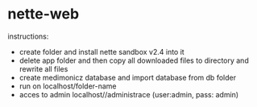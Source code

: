 # nette-web
instructions:
- create folder and install nette sandbox v2.4 into it
- delete app folder and then copy all downloaded files to directory and rewrite all files
- create medimonicz database and import database from db folder
- run on localhost/folder-name
- acces to admin localhost/<folder-name>/administrace (user:admin, pass: admin)
